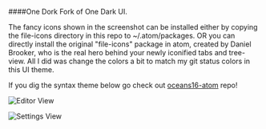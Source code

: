 ####One Dork Fork of One Dark UI.

The fancy icons shown in the screenshot can be installed either by copying the file-icons directory in this repo to ~/.atom/packages. OR you can directly install the original "file-icons" package in atom, created by Daniel Brooker, who is the real hero behind your newly iconified tabs and tree-view. All I did was change the colors a bit to match my git status colors in this UI theme.

If you dig the syntax theme below go check out [oceans16-atom](https://github.com/dunovank/oceans16-atom) repo!

![Editor View](https://github.com/dunovank/one-dork-ui/raw/master/screens/editor.png)

![Settings View](https://github.com/dunovank/one-dork-ui/raw/master/screens/settings.png)
